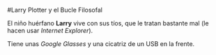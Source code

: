 #Larry Plotter y el Bucle Filosofal

El niño huérfano **Larry** vive con sus tíos, que le tratan bastante mal
(le hacen usar *Internet Explorer*).

Tiene unas *Google Glasses* y una cicatriz de un USB en la frente. 

